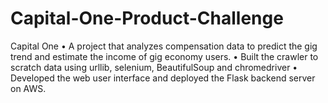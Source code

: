 # Capital-One-Product-Challenge
Capital One
•	A project that analyzes compensation data to predict the gig trend and estimate the income of gig economy users.
•	Built the crawler to scratch data using urllib, selenium, BeautifulSoup and chromedriver
•	Developed the web user interface and deployed the Flask backend server on AWS.
